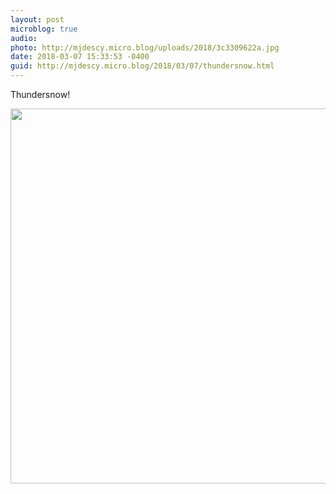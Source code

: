 ```yaml
---
layout: post
microblog: true
audio: 
photo: http://mjdescy.micro.blog/uploads/2018/3c3309622a.jpg
date: 2018-03-07 15:33:53 -0400
guid: http://mjdescy.micro.blog/2018/03/07/thundersnow.html
---
```

Thundersnow!

<img src="http://mjdescy.micro.blog/uploads/2018/3c3309622a.jpg" width="599" height="600" />
